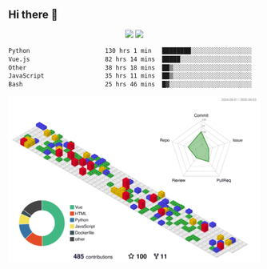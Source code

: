 ## Hi there 👋
<div align="center">
<span>  </span>
<img height="170px" src="https://github-readme-stats.vercel.app/api?username=bigQY&show_icons=true&count_private==true&v=3" /><span>        </span><img height="170px" src="https://github-readme-stats.vercel.app/api/top-langs/?username=bigQY&layout=compact&langs_count=8&hide=html&v=3" />
<span>  </span>
</div>
<div align="center">

<!--START_SECTION:waka-->

```txt
Python                     130 hrs 1 min   ████████░░░░░░░░░░░░░░░░░   32.15 %
Vue.js                     82 hrs 14 mins  █████░░░░░░░░░░░░░░░░░░░░   20.33 %
Other                      38 hrs 18 mins  ██▒░░░░░░░░░░░░░░░░░░░░░░   09.47 %
JavaScript                 35 hrs 11 mins  ██▒░░░░░░░░░░░░░░░░░░░░░░   08.70 %
Bash                       25 hrs 46 mins  █▓░░░░░░░░░░░░░░░░░░░░░░░   06.37 %
```

<!--END_SECTION:waka-->
</div>

![](./profile-3d-contrib/profile-gitblock.svg)
